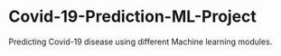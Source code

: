 # Covid-19-Prediction-ML-Project
Predicting Covid-19 disease using different Machine learning modules.
